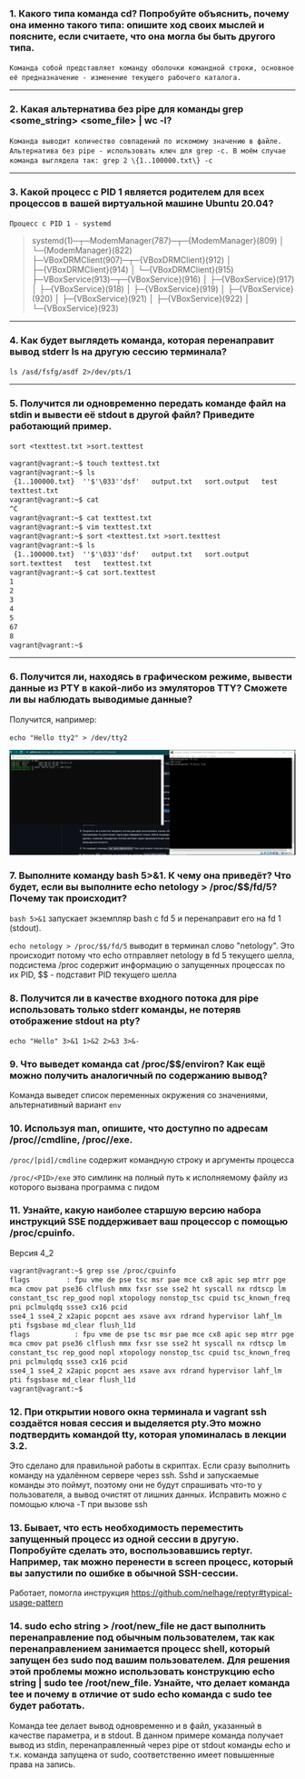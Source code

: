 ### 1. Какого типа команда cd? Попробуйте объяснить, почему она именно такого типа: опишите ход своих мыслей и поясните, если считаете, что она могла бы быть другого типа.

`Команда собой представляет команду оболочки командной строки, основное её предназначение - изменение текущего рабочего каталога.`

---

### 2. Какая альтернатива без pipe для команды grep <some_string> <some_file> | wc -l?

`Команда выводит количество совпадений по искомому значению в файле. Альтернатива без pipe - использовать ключ для grep -c. В моём случае команда выглядела так: grep 2 \{1..100000.txt\} -c`

---

### 3. Какой процесс с PID 1 является родителем для всех процессов в вашей виртуальной машине Ubuntu 20.04?

`Процесс с PID 1 - systemd`

> systemd(1)─┬─ModemManager(787)─┬─{ModemManager}(809)
           │                   └─{ModemManager}(822)
           ├─VBoxDRMClient(907)─┬─{VBoxDRMClient}(912)
           │                    ├─{VBoxDRMClient}(914)
           │                    └─{VBoxDRMClient}(915)
           ├─VBoxService(913)─┬─{VBoxService}(916)
           │                  ├─{VBoxService}(917)
           │                  ├─{VBoxService}(918)
           │                  ├─{VBoxService}(919)
           │                  ├─{VBoxService}(920)
           │                  ├─{VBoxService}(921)
           │                  ├─{VBoxService}(922)
           │                  └─{VBoxService}(923)

---
### 4. Как будет выглядеть команда, которая перенаправит вывод stderr ls на другую сессию терминала?

`ls /asd/fsfg/asdf 2>/dev/pts/1`

---

### 5. Получится ли одновременно передать команде файл на stdin и вывести её stdout в другой файл? Приведите работающий пример.

`sort <texttest.txt >sort.texttest`

```
vagrant@vagrant:~$ touch texttest.txt
vagrant@vagrant:~$ ls
 {1..100000.txt}  ''$'\033''dsf'   output.txt   sort.output   test   texttest.txt
vagrant@vagrant:~$ cat
^C
vagrant@vagrant:~$ cat texttest.txt
vagrant@vagrant:~$ vim texttest.txt
vagrant@vagrant:~$ sort <texttest.txt >sort.texttest
vagrant@vagrant:~$ ls
 {1..100000.txt}  ''$'\033''dsf'   output.txt   sort.output   sort.texttest   test   texttest.txt
vagrant@vagrant:~$ cat sort.texttest
1
2
3
4
5
67
8
vagrant@vagrant:~$
```

---

### 6. Получится ли, находясь в графическом режиме, вывести данные из PTY в какой-либо из эмуляторов TTY? Сможете ли вы наблюдать выводимые данные?

Получится, например:

`echo "Hello tty2" > /dev/tty2`

![Скриншот](/03-sysadmin-02-terminal/images/Screenshot.jpg)

### 7. Выполните команду bash 5>&1. К чему она приведёт? Что будет, если вы выполните echo netology > /proc/$$/fd/5? Почему так происходит?

`bash 5>&1`  запускает экземпляр bash с fd 5 и перенаправит его на fd 1 (stdout).

`echo netology > /proc/$$/fd/5` выводит в терминал слово "netology". Это происходит потому что echo отправляет netology в fd 5 текущего шелла, подсистема /proc содержит информацию о запущенных процессах по их PID, $$ - подставит PID текущего шелла

### 8. Получится ли в качестве входного потока для pipe использовать только stderr команды, не потеряв отображение stdout на pty?

`echo "Hello" 3>&1 1>&2 2>&3 3>&-`

### 9. Что выведет команда cat /proc/$$/environ? Как ещё можно получить аналогичный по содержанию вывод?

Команда выведет список переменных окружения со значениями, альтернативный вариант `env`

### 10. Используя man, опишите, что доступно по адресам /proc/<PID>/cmdline, /proc/<PID>/exe.

`/proc/[pid]/cmdline` содержит командную строку и аргументы процесса

`/proc/<PID>/exe` это симлинк на полный путь к исполняемому файлу из которого вызвана программа c пидом

### 11. Узнайте, какую наиболее старшую версию набора инструкций SSE поддерживает ваш процессор с помощью /proc/cpuinfo.

Версия 4_2

```
vagrant@vagrant:~$ grep sse /proc/cpuinfo
flags         : fpu vme de pse tsc msr pae mce cx8 apic sep mtrr pge mca cmov pat pse36 clflush mmx fxsr sse sse2 ht syscall nx rdtscp lm constant_tsc rep_good nopl xtopology nonstop_tsc cpuid tsc_known_freq pni pclmulqdq ssse3 cx16 pcid
sse4_1 sse4_2 x2apic popcnt aes xsave avx rdrand hypervisor lahf_lm pti fsgsbase md_clear flush_l1d
flags           : fpu vme de pse tsc msr pae mce cx8 apic sep mtrr pge mca cmov pat pse36 clflush mmx fxsr sse sse2 ht syscall nx rdtscp lm constant_tsc rep_good nopl xtopology nonstop_tsc cpuid tsc_known_freq pni pclmulqdq ssse3 cx16 pcid
sse4_1 sse4_2 x2apic popcnt aes xsave avx rdrand hypervisor lahf_lm pti fsgsbase md_clear flush_l1d
vagrant@vagrant:~$ 
```

### 12. При открытии нового окна терминала и vagrant ssh создаётся новая сессия и выделяется pty.Это можно подтвердить командой tty, которая упоминалась в лекции 3.2.

Это сделано для правильной работы в скриптах. Если сразу выполнить команду на удалённом сервере через ssh. Sshd и запускаемые команды это поймут, поэтому они не будут спрашивать что-то у пользователя, а вывод очистят от лишних данных.
Исправить можно с помощью ключа -T при вызове ssh

### 13. Бывает, что есть необходимость переместить запущенный процесс из одной сессии в другую. Попробуйте сделать это, воспользовавшись reptyr. Например, так можно перенести в screen процесс, который вы запустили по ошибке в обычной SSH-сессии.

Работает, помогла инструкция https://github.com/nelhage/reptyr#typical-usage-pattern

### 14. sudo echo string > /root/new_file не даст выполнить перенаправление под обычным пользователем, так как перенаправлением занимается процесс shell, который запущен без sudo под вашим пользователем. Для решения этой проблемы можно использовать конструкцию echo string | sudo tee /root/new_file. Узнайте, что делает команда tee и почему в отличие от sudo echo команда с sudo tee будет работать.

Команда tee делает вывод одновременно и в файл, указанный в качестве параметра, и в stdout. В данном примере команда получает вывод из stdin, перенаправленный через pipe от stdout команды echo и т.к. команда запущена от sudo, соответственно имеет повышенные права на запись.


